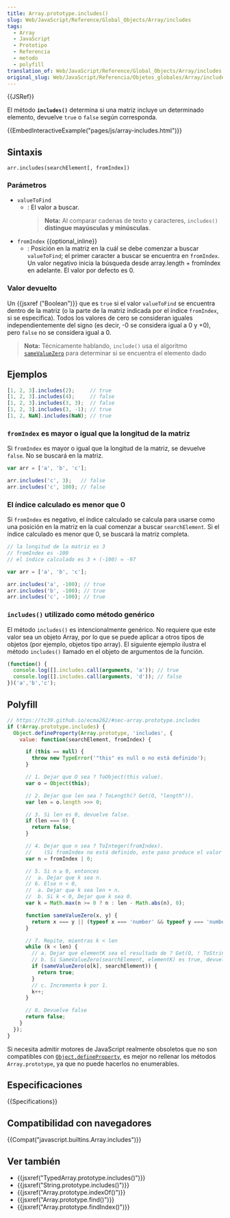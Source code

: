 ```yaml
---
title: Array.prototype.includes()
slug: Web/JavaScript/Reference/Global_Objects/Array/includes
tags:
  - Array
  - JavaScript
  - Prototipo
  - Referencia
  - metodo
  - polyfill
translation_of: Web/JavaScript/Reference/Global_Objects/Array/includes
original_slug: Web/JavaScript/Referencia/Objetos_globales/Array/includes
---
```


{{JSRef}}

El método **`includes()`** determina si una matriz incluye un determinado elemento, devuelve `true` o `false` según corresponda.

{{EmbedInteractiveExample("pages/js/array-includes.html")}}

## Sintaxis

```
arr.includes(searchElement[, fromIndex])
```

### Parámetros

- `valueToFind`
  - : El valor a buscar.
      > **Nota:** Al comparar cadenas de texto y caracteres, `includes()` **distingue mayúsculas y minúsculas**.
- `fromIndex` {{optional_inline}}
  - : Posición en la matriz en la cuál se debe comenzar a buscar `valueToFind`; el primer caracter a buscar se encuentra en `fromIndex`. Un valor negativo inicia la búsqueda desde array.length + fromIndex en adelante. El valor por defecto es 0.

### Valor devuelto

Un {{jsxref ("Boolean")}} que es `true` si el valor `valueToFind` se encuentra dentro de la matriz (o la parte de la matriz indicada por el índice `fromIndex`, si se especifica). Todos los valores de cero se consideran iguales independientemente del signo (es decir, -0 se considera igual a 0 y +0), pero `false` no se considera igual a 0.

> **Nota:** Técnicamente hablando, `include()` usa el algoritmo [`sameValueZero`](/en-US/docs/Web/JavaScript/Equality_comparisons_and_sameness#Same-value-zero_equality) para determinar si se encuentra el elemento dado

## Ejemplos

```js
[1, 2, 3].includes(2);     // true
[1, 2, 3].includes(4);     // false
[1, 2, 3].includes(3, 3);  // false
[1, 2, 3].includes(3, -1); // true
[1, 2, NaN].includes(NaN); // true
```

### `fromIndex` es mayor o igual que la longitud de la matriz

Si `fromIndex` es mayor o igual que la longitud de la matriz, se devuelve `false`. No se buscará en la matriz.

```js
var arr = ['a', 'b', 'c'];

arr.includes('c', 3);   // false
arr.includes('c', 100); // false
```

### El índice calculado es menor que 0

Si `fromIndex` es negativo, el índice calculado se calcula para usarse como una posición en la matriz en la cual comenzar a buscar `searchElement`. Si el índice calculado es menor que 0, se buscará la matriz completa.

```js
// la longitud de la matriz es 3
// fromIndex es -100
// el índice calculado es 3 + (-100) = -97

var arr = ['a', 'b', 'c'];

arr.includes('a', -100); // true
arr.includes('b', -100); // true
arr.includes('c', -100); // true
```

### `includes()` utilizado como método genérico

El método `includes()` es intencionalmente genérico. No requiere que este valor sea un objeto Array, por lo que se puede aplicar a otros tipos de objetos (por ejemplo, objetos tipo array). El siguiente ejemplo ilustra el método `includes()` llamado en el objeto de argumentos de la función.

```js
(function() {
  console.log([].includes.call(arguments, 'a')); // true
  console.log([].includes.call(arguments, 'd')); // false
})('a','b','c');
```

## Polyfill

```js
// https://tc39.github.io/ecma262/#sec-array.prototype.includes
if (!Array.prototype.includes) {
  Object.defineProperty(Array.prototype, 'includes', {
    value: function(searchElement, fromIndex) {

      if (this == null) {
        throw new TypeError('"this" es null o no está definido');
      }

      // 1. Dejar que O sea ? ToObject(this value).
      var o = Object(this);

      // 2. Dejar que len sea ? ToLength(? Get(O, "length")).
      var len = o.length >>> 0;

      // 3. Si len es 0, devuelve false.
      if (len === 0) {
        return false;
      }

      // 4. Dejar que n sea ? ToInteger(fromIndex).
      //    (Si fromIndex no está definido, este paso produce el valor 0.)
      var n = fromIndex | 0;

      // 5. Si n ≥ 0, entonces
      //  a. Dejar que k sea n.
      // 6. Else n < 0,
      //  a. Dejar que k sea len + n.
      //  b. Si k < 0, Dejar que k sea 0.
      var k = Math.max(n >= 0 ? n : len - Math.abs(n), 0);

      function sameValueZero(x, y) {
        return x === y || (typeof x === 'number' && typeof y === 'number' && isNaN(x) && isNaN(y));
      }

      // 7. Repite, mientras k < len
      while (k < len) {
        // a. Dejar que elementK sea el resultado de ? Get(O, ! ToString(k)).
        // b. Si SameValueZero(searchElement, elementK) es true, devuelve true.
        if (sameValueZero(o[k], searchElement)) {
          return true;
        }
        // c. Incrementa k por 1.
        k++;
      }

      // 8. Devuelve false
      return false;
    }
  });
}
```

Si necesita admitir motores de JavaScript realmente obsoletos que no son compatibles con [`Object.defineProperty`](/es/docs/Web/JavaScript/Reference/Global_Objects/Object/defineProperty), es mejor no rellenar los métodos `Array.prototype`, ya que no puede hacerlos no enumerables.

## Especificaciones

{{Specifications}}

## Compatibilidad con navegadores

{{Compat("javascript.builtins.Array.includes")}}

## Ver también

- {{jsxref("TypedArray.prototype.includes()")}}
- {{jsxref("String.prototype.includes()")}}
- {{jsxref("Array.prototype.indexOf()")}}
- {{jsxref("Array.prototype.find()")}}
- {{jsxref("Array.prototype.findIndex()")}}

